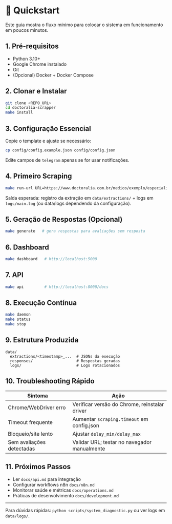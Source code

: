 # 🚀 Quickstart

Este guia mostra o fluxo mínimo para colocar o sistema em funcionamento em poucos minutos.

## 1. Pré-requisitos

- Python 3.10+
- Google Chrome instalado
- Git
- (Opcional) Docker + Docker Compose

## 2. Clonar e Instalar

```bash
git clone <REPO_URL>
cd doctoralia-scrapper
make install
```

## 3. Configuração Essencial

Copie o template e ajuste se necessário:

```bash
cp config/config.example.json config/config.json
```

Edite campos de `telegram` apenas se for usar notificações.

## 4. Primeiro Scraping

```bash
make run-url URL=https://www.doctoralia.com.br/medico/exemplo/especialidade/cidade
```

Saída esperada: registro da extração em `data/extractions/` + logs em `logs/main.log` (ou data/logs dependendo da configuração).

## 5. Geração de Respostas (Opcional)

```bash
make generate   # gera respostas para avaliações sem resposta
```

## 6. Dashboard

```bash
make dashboard   # http://localhost:5000
```

## 7. API

```bash
make api         # http://localhost:8000/docs
```

## 8. Execução Contínua

```bash
make daemon
make status
make stop
```

## 9. Estrutura Produzida

```text
data/
  extractions/<timestamp>_...  # JSONs da execução
  responses/                   # Respostas geradas
  logs/                        # Logs rotacionados
```

## 10. Troubleshooting Rápido

| Sintoma | Ação |
|---------|------|
| Chrome/WebDriver erro | Verificar versão do Chrome, reinstalar driver |
| Timeout frequente | Aumentar `scraping.timeout` em config.json |
| Bloqueio/site lento | Ajustar `delay_min/delay_max` |
| Sem avaliações detectadas | Validar URL; testar no navegador manualmente |

## 11. Próximos Passos

- Ler `docs/api.md` para integração
- Configurar workflows n8n `docs/n8n.md`
- Monitorar saúde e métricas `docs/operations.md`
- Práticas de desenvolvimento `docs/development.md`

---
Para dúvidas rápidas: `python scripts/system_diagnostic.py` ou ver logs em `data/logs/`.
